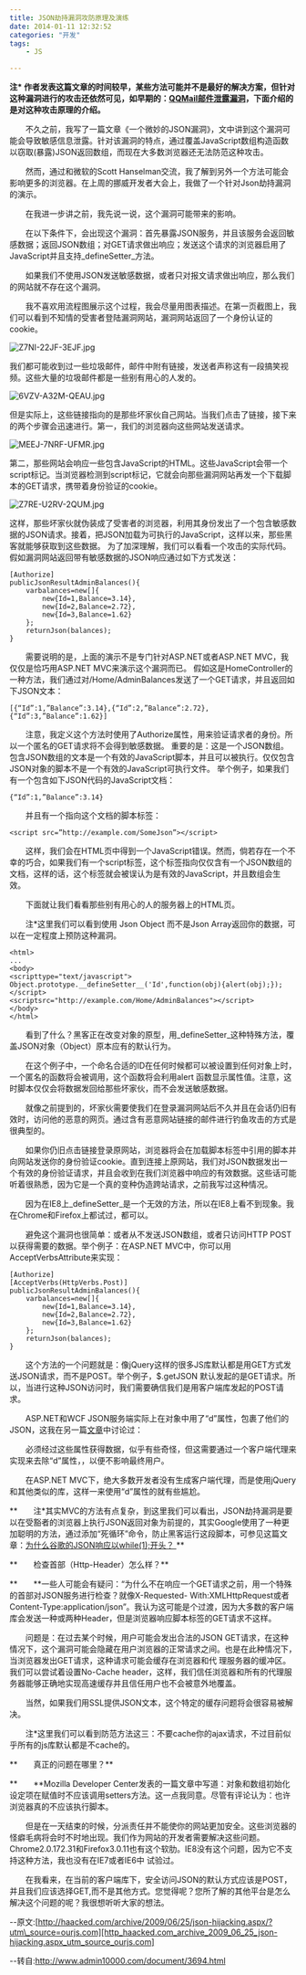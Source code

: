 ```yaml
---
title: JSON劫持漏洞攻防原理及演练
date: 2014-01-11 12:32:52
categories: "开发"
tags:
	- JS

---
```


**注\* 作者发表这篇文章的时间较早，某些方法可能并不是最好的解决方案，但针对这种漏洞进行的攻击还依然可见，如早期的：[QQMail邮件泄露漏洞][QQMail]，下面介绍的是对这种攻击原理的介绍。**

　　不久之前，我写了一篇文章《一个微妙的JSON漏洞》，文中讲到这个漏洞可能会导致敏感信息泄露。针对该漏洞的特点，通过覆盖JavaScript数组构造函数以窃取(暴露)JSON返回数组，而现在大多数浏览器还无法防范这种攻击。

　　然而，通过和微软的Scott Hanselman交流，我了解到另外一个方法可能会影响更多的浏览器。在上周的挪威开发者大会上，我做了一个针对Json劫持漏洞的演示。

　　在我进一步讲之前，我先说一说，这个漏洞可能带来的影响。

　　在以下条件下，会出现这个漏洞：首先暴露JSON服务，并且该服务会返回敏感数据；返回JSON数组；对GET请求做出响应；发送这个请求的浏览器启用了JavaScript并且支持\_defineSetter\_方法。

　　如果我们不使用JSON发送敏感数据，或者只对报文请求做出响应，那么我们的网站就不存在这个漏洞。

　　我不喜欢用流程图展示这个过程，我会尽量用图表描述。在第一页截图上，我们可以看到不知情的受害者登陆漏洞网站，漏洞网站返回了一个身份认证的cookie。

![Z7NI-22JF-3EJF.jpg][]


我们都可能收到过一些垃圾邮件，邮件中附有链接，发送者声称这有一段搞笑视频。这些大量的垃圾邮件都是一些别有用心的人发的。


![6VZV-A32M-QEAU.jpg][]


但是实际上，这些链接指向的是那些坏家伙自己网站。当我们点击了链接，接下来的两个步骤会迅速进行。第一，我们的浏览器向这些网站发送请求。


![MEEJ-7NRF-UFMR.jpg][]


第二，那些网站会响应一些包含JavaScript的HTML。这些JavaScript会带一个script标记。当浏览器检测到script标记，它就会向那些漏洞网站再发一个下载脚本的GET请求，携带着身份验证的cookie。


![Z7RE-U2RV-2QUM.jpg][]


这样，那些坏家伙就伪装成了受害者的浏览器，利用其身份发出了一个包含敏感数据的JSON请求。接着，把JSON加载为可执行的JavaScript，这样以来，那些黑客就能够获取到这些数据。
为了加深理解，我们可以看看一个攻击的实际代码。假如漏洞网站返回带有敏感数据的JSON响应通过如下方式发送：

``````````
[Authorize]
publicJsonResultAdminBalances(){
    varbalances=new[]{
        new{Id=1,Balance=3.14},
        new{Id=2,Balance=2.72},
        new{Id=3,Balance=1.62}
    };
    returnJson(balances);
}
``````````

　　需要说明的是，上面的演示不是专门针对ASP.NET或者ASP.NET MVC，我仅仅是恰巧用ASP.NET MVC来演示这个漏洞而已。
假如这是HomeController的一种方法，我们通过对/Home/AdminBalances发送了一个GET请求，并且返回如下JSON文本：

``````````
[{“Id”:1,”Balance”:3.14},{“Id”:2,”Balance”:2.72},{“Id”:3,”Balance”:1.62}]
``````````

　　注意，我定义这个方法时使用了Authorize属性，用来验证请求者的身份。所以一个匿名的GET请求将不会得到敏感数据。
重要的是：这是一个JSON数组。包含JSON数组的文本是一个有效的JavaScript脚本，并且可以被执行。仅仅包含JSON对象的脚本不是一个有效的JavaScript可执行文件。
举个例子，如果我们有一个包含如下JSON代码的JavaScript文档：

``````````
{“Id”:1,”Balance”:3.14}
``````````

　　并且有一个指向这个文档的脚本标签：

``````````
<script src=”http://example.com/SomeJson”></script>
``````````

　　这样，我们会在HTML页中得到一个JavaScript错误。然而，倘若存在一个不幸的巧合，如果我们有一个script标签，这个标签指向仅仅含有一个JSON数组的文档，这样的话，这个标签就会被误认为是有效的JavaScript，并且数组会生效。

　　下面就让我们看看那些别有用心的人的服务器上的HTML页。

　　注\*这里我们可以看到使用 Json Object 而不是Json Array返回你的数据，可以在一定程度上预防这种漏洞。

``````````
<html>
...
<body>
<scripttype="text/javascript">
Object.prototype.__defineSetter__('Id',function(obj){alert(obj);});
</script>
<scriptsrc="http://example.com/Home/AdminBalances"></script>
</body>
</html>
``````````

　　看到了什么？黑客正在改变对象的原型，用\_defineSetter\_这种特殊方法，覆盖JSON对象（Object）原本应有的默认行为。

　　在这个例子中，一个命名合适的ID在任何时候都可以被设置到任何对象上时，一个匿名的函数将会被调用，这个函数将会利用alert 函数显示属性值。注意，这时脚本仅仅会将数据发回给那些坏家伙，而不会发送敏感数据。

　　就像之前提到的，坏家伙需要使我们在登录漏洞网站后不久并且在会话仍旧有效时，访问他的恶意的网页。通过含有恶意网站链接的邮件进行钓鱼攻击的方式是很典型的。

　　如果你仍旧点击链接登录原网站，浏览器将会在加载脚本标签中引用的脚本并向网站发送你的身份验证cookie。直到连接上原网站，我们对JSON数据发出一 个有效的身份验证请求，并且会收到在我们浏览器中响应的有效数据。这些话可能听着很熟悉，因为它是一个真的变种伪造跨站请求，之前我写过这种情况。

　　因为在IE8上\_defineSetter\_是一个无效的方法，所以在IE8上看不到现象。我在Chrome和Firefox上都试过，都可以。

　　避免这个漏洞也很简单：或者从不发送JSON数组，或者只访问HTTP POST以获得需要的数据。举个例子：在ASP.NET MVC中，你可以用AcceptVerbsAttribute来实现：

``````````
[Authorize]
[AcceptVerbs(HttpVerbs.Post)]
publicJsonResultAdminBalances(){
    varbalances=new[]{
        new{Id=1,Balance=3.14},
        new{Id=2,Balance=2.72},
        new{Id=3,Balance=1.62}
    };
    returnJson(balances);
}
``````````

　　这个方法的一个问题就是：像jQuery这样的很多JS库默认都是用GET方式发送JSON请求，而不是POST。举个例子，$.getJSON 默认发起的是GET请求。所以，当进行这种JSON访问时，我们需要确信我们是用客户端库发起的POST请求。

　　ASP.NET和WCF JSON服务端实际上在对象中用了“d”属性，包裹了他们的JSON，这我在另一篇[文章][Link 1]中讨论过：

　　必须经过这些属性获得数据，似乎有些奇怪，但这需要通过一个客户端代理来实现来去除“d”属性，，以便不影响最终用户。

　　在ASP.NET MVC下，绝大多数开发者没有生成客户端代理，而是使用jQuery和其他类似的库，这样一来使用“d”属性的就有些尴尬。

**　　注\*其实MVC的方法有点复杂，到这里我们可以看出，JSON劫持漏洞是要以在受豁者的浏览器上执行JSON返回对象为前提的，其实Google使用了一种更加聪明的方法，通过添加“死循环”命令，防止黑客运行这段脚本，可参见这篇文章：[为什么谷歌的JSON响应以while(1);开头？ ][JSON_while_1_]**

**　　检查首部（Http-Header）怎么样？**

**　　**一些人可能会有疑问：“为什么不在响应一个GET请求之前，用一个特殊的首部对JSON服务进行检查？就像X-Requested- With:XMLHttpRequest或者Content-Type:application/json”。我认为这可能是个过渡，因为大多数的客户端 库会发送一种或两种Header，但是浏览器响应脚本标签的GET请求不这样。

　　问题是：在过去某个时候，用户可能会发出合法的JSON GET请求，在这种情况下，这个漏洞可能会隐藏在用户浏览器的正常请求之间。也是在此种情况下，当浏览器发出GET请求，这种请求可能会缓存在浏览器和代 理服务器的缓冲区。我们可以尝试着设置No-Cache header，这样，我们信任浏览器和所有的代理服务器能够正确地实现高速缓存并且信任用户也不会被意外地覆盖。

　　当然，如果我们用SSL提供JSON文本，这个特定的缓存问题将会很容易被解决。

　　注\*这里我们可以看到防范方法这三：不要cache你的ajax请求，不过目前似乎所有的js库默认都是不cache的。

**　　真正的问题在哪里？**

**　　**Mozilla Developer Center发表的一篇文章中写道：对象和数组初始化设定项在赋值时不应该调用setters方法。这一点我同意。尽管有评论认为：也许浏览器真的不应该执行脚本。

　　但是在一天结束的时候，分派责任并不能使你的网站更加安全。这些浏览器的怪癖毛病将会时不时地出现。我们作为网站的开发者需要解决这些问题。 Chrome2.0.172.31和Firefox3.0.11也有这个软肋。IE8没有这个问题，因为它不支持这种方法，我也没有在IE7或者IE6中 试验过。

　　在我看来，在当前的客户端库下，安全访问JSON的默认方式应该是POST，并且我们应该选择GET,而不是其他方式。您觉得呢？您所了解的其他平台是怎么解决这个问题的呢？我很想听听大家的想法。


\--原文:[http://haacked.com/archive/2009/06/25/json-hijacking.aspx/?utm\_source=ourjs.com][http_haacked.com_archive_2009_06_25_json-hijacking.aspx_utm_source_ourjs.com]

\--转自:http://www.admin10000.com/document/3694.html




[QQMail]: http://www.wooyun.org/bugs/wooyun-2010-046
[Z7NI-22JF-3EJF.jpg]: static/resources/crawler/Z7NI-22JF-3EJF.jpg
[6VZV-A32M-QEAU.jpg]: static/resources/crawler/6VZV-A32M-QEAU.jpg
[MEEJ-7NRF-UFMR.jpg]: static/resources/crawler/MEEJ-7NRF-UFMR.jpg
[Z7RE-U2RV-2QUM.jpg]: static/resources/crawler/Z7RE-U2RV-2QUM.jpg
[Link 1]: http://haacked.com/archive/2008/11/20/anatomy-of-a-subtle-json-vulnerability.aspx/
[JSON_while_1_]: http://www.admin10000.com/document/3693.html
[http_haacked.com_archive_2009_06_25_json-hijacking.aspx_utm_source_ourjs.com]: http://haacked.com/archive/2009/06/25/json-hijacking.aspx/?utm_source=ourjs.com
